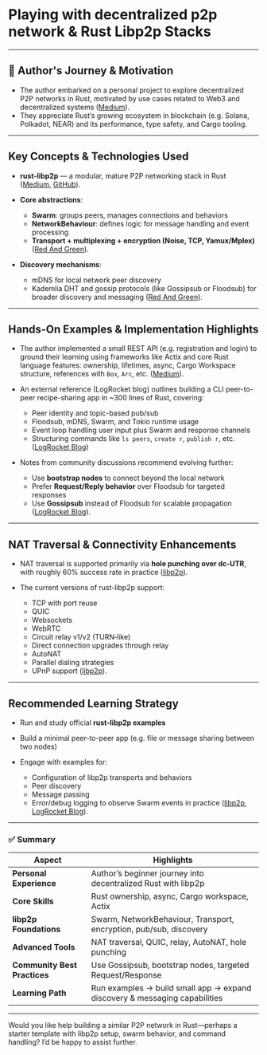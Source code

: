# Playing with decentralized p2p network & Rust Libp2p Stacks
---

## 🧠 Author's Journey & Motivation

* The author embarked on a personal project to explore decentralized P2P networks in Rust, motivated by use cases related to Web3 and decentralized systems ([Medium][1]).
* They appreciate Rust’s growing ecosystem in blockchain (e.g. Solana, Polkadot, NEAR) and its performance, type safety, and Cargo tooling.

---

## Key Concepts & Technologies Used

* **rust-libp2p** — a modular, mature P2P networking stack in Rust ([Medium][2], [GitHub][3]).
* **Core abstractions**:

    * **Swarm**: groups peers, manages connections and behaviors
    * **NetworkBehaviour**: defines logic for message handling and event processing
    * **Transport + multiplexing + encryption (Noise, TCP, Yamux/Mplex)** ([Red And Green][4]).
* **Discovery mechanisms**:

    * mDNS for local network peer discovery
    * Kademlia DHT and gossip protocols (like Gossipsub or Floodsub) for broader discovery and messaging ([Red And Green][4]).

---

## Hands-On Examples & Implementation Highlights

* The author implemented a small REST API (e.g. registration and login) to ground their learning using frameworks like Actix and core Rust language features: ownership, lifetimes, async, Cargo
  Workspace structure, references with `Box`, `Arc`, etc. ([Medium][1]).
* An external reference (LogRocket blog) outlines building a CLI peer-to-peer recipe-sharing app in \~300 lines of Rust, covering:

    * Peer identity and topic-based pub/sub
    * Floodsub, mDNS, Swarm, and Tokio runtime usage
    * Event loop handling user input plus Swarm and response channels
    * Structuring commands like `ls peers`, `create r`, `publish r`, etc. ([LogRocket Blog][5])
* Notes from community discussions recommend evolving further:

    * Use **bootstrap nodes** to connect beyond the local network
    * Prefer **Request/Reply behavior** over Floodsub for targeted responses
    * Use **Gossipsub** instead of Floodsub for scalable propagation ([LogRocket Blog][5]).

---

## NAT Traversal & Connectivity Enhancements

* NAT traversal is supported primarily via **hole punching over dc‐UTR**, with roughly 60% success rate in practice ([libp2p][6]).
* The current versions of rust-libp2p support:

    * TCP with port reuse
    * QUIC
    * Websockets
    * WebRTC
    * Circuit relay v1/v2 (TURN‑like)
    * Direct connection upgrades through relay
    * AutoNAT
    * Parallel dialing strategies
    * UPnP support ([libp2p][6]).

---

## Recommended Learning Strategy

* Run and study official **rust‑libp2p examples**
* Build a minimal peer-to-peer app (e.g. file or message sharing between two nodes)
* Engage with examples for:

    * Configuration of libp2p transports and behaviors
    * Peer discovery
    * Message passing
    * Error/debug logging to observe Swarm events in practice ([libp2p][6], [LogRocket Blog][5]).

---

### ✅ Summary

| Aspect                       | Highlights                                                                 |
|------------------------------|----------------------------------------------------------------------------|
| **Personal Experience**      | Author’s beginner journey into decentralized Rust with libp2p              |
| **Core Skills**              | Rust ownership, async, Cargo workspace, Actix                              |
| **libp2p Foundations**       | Swarm, NetworkBehaviour, Transport, encryption, pub/sub, discovery         |
| **Advanced Tools**           | NAT traversal, QUIC, relay, AutoNAT, hole punching                         |
| **Community Best Practices** | Use Gossipsub, bootstrap nodes, targeted Request/Response                  |
| **Learning Path**            | Run examples → build small app → expand discovery & messaging capabilities |

---

Would you like help building a similar P2P network in Rust—perhaps a starter template with libp2p setup, swarm behavior, and command handling? I’d be happy to assist further.

[1]: https://medium.com/lifefunk/playing-with-decentralized-p2p-network-rust-libp2p-stacks-2022abdf3503?utm_source=chatgpt.com "Playing with decentralized p2p network & Rust Libp2p Stacks"

[2]: https://medium.com/lifefunk/beginner-journey-learning-rust-ad2bc35473b3?utm_source=chatgpt.com "Beginner Journey Learning Rust"

[3]: https://github.com/libp2p/rust-libp2p?utm_source=chatgpt.com "The Rust Implementation of the libp2p networking stack."

[4]: https://redandgreen.co.uk/learn-libp2p-in-rust/rust-programming/?utm_source=chatgpt.com "Learn libp2p in Rust - Red And Green"

[5]: https://blog.logrocket.com/libp2p-tutorial-build-a-peer-to-peer-app-in-rust/?utm_source=chatgpt.com "libp2p tutorial: Build a peer-to-peer app in Rust"

[6]: https://discuss.libp2p.io/t/nat-traversal-rust-libp2p/1316?utm_source=chatgpt.com "NAT Traversal rust-libp2p"
